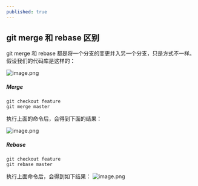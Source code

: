 ```yaml
---
published: true
---
```

## git merge 和 rebase 区别
git merge 和 rebase 都是将一个分支的变更并入另一个分支，只是方式不一样。假设我们的代码库是这样的：

![image.png](https://lark-assets-prod.oss-cn-hangzhou.aliyuncs.com/2018/png/f3b23df7-71f3-4663-86cd-da518d44cc71.png)
##### Merge
```
git checkout feature
git merge master
```

执行上面的命令后，会得到下面的结果：

![image.png](https://lark-assets-prod.oss-cn-hangzhou.aliyuncs.com/2018/png/99914f75-f280-4c76-88af-1ab31869f749.png)

##### Rebase
```
git checkout feature
git rebase master
```

执行上面命令后，会得到如下结果：
![image.png](https://lark-assets-prod.oss-cn-hangzhou.aliyuncs.com/2018/png/652b5265-a374-4036-a99f-434480e8f82f.png)
